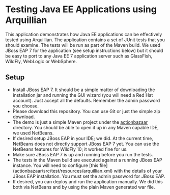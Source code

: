 Testing Java EE Applications using Arquillian
================================================================
This application demonstrates how Java EE applications can be effectively 
tested using Arquillian. The application contains a 
set of JUnit tests that you should examine. The tests will be run as part 
of the Maven build. We used JBoss EAP 7 for the application (see setup 
instructions below) but it should be easy to port to any Java EE 7 application
server such as GlassFish, WildFly, WebLogic or WebSphere.

Setup
-----
* Install JBoss EAP 7. It should be a simple matter of downloading the installation 
  jar and running the GUI wizard (you will need a Red Hat account). Just accept 
  all the defaults. Remember the admin password you choose.
* Please download this repository. You can use Git or just the simple zip
  download.
* The demo is just a simple Maven project under the [actionbazaar](actionbazaar)
  directory. You should be able to open it up in any Maven capable IDE, we used
  NetBeans.
* If desired setup JBoss EAP in your IDE; we did. At the current time, NetBeans does
  not directly support JBoss EAP 7 yet. You can use the NetBeans features for
  WildFly 10; it worked fine for us.
* Make sure JBoss EAP 7 is up and running before you run the tests.
* The tests in the Maven build are executed against a running JBoss EAP instance.
  You will need to configure 
  [this file] (actionbazaar/src/test/resources/arquillian.xml) with the details
  of your JBoss EAP installation. You must set the admin password for JBoss EAP.
* If desired, you can deploy and run the application manually. We did this both
  via NetBeans and by using the plain Maven generated war file.